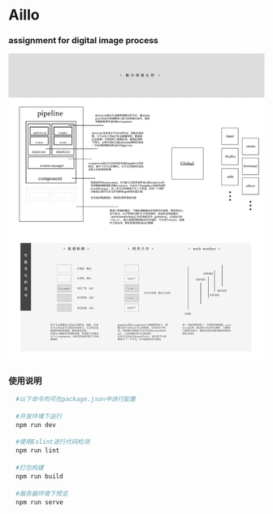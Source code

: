 # Aillo

### assignment for digital image process

![image](https://github.com/KevinLEEEEEEE/Aillo/blob/master/src/image/pipeline.jpg)

### 使用说明  

```bash
  #以下命令均可在package.json中进行配置

  #开发环境下运行
  npm run dev

  #使用Eslint进行代码检测
  npm run lint

  #打包构建
  npm run build

  #服务器环境下预览
  npm run serve
```


